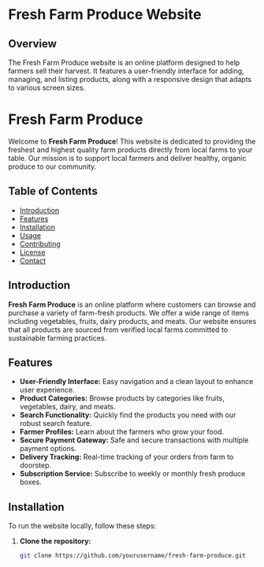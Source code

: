 # Fresh Farm Produce Website

## Overview

The Fresh Farm Produce website is an online platform designed to help farmers sell their harvest. It features a user-friendly interface for adding, managing, and listing products, along with a responsive design that adapts to various screen sizes.

# Fresh Farm Produce

Welcome to **Fresh Farm Produce**! This website is dedicated to providing the freshest and highest quality farm products directly from local farms to your table. Our mission is to support local farmers and deliver healthy, organic produce to our community.

## Table of Contents

- [Introduction](#introduction)
- [Features](#features)
- [Installation](#installation)
- [Usage](#usage)
- [Contributing](#contributing)
- [License](#license)
- [Contact](#contact)

## Introduction

**Fresh Farm Produce** is an online platform where customers can browse and purchase a variety of farm-fresh products. We offer a wide range of items including vegetables, fruits, dairy products, and meats. Our website ensures that all products are sourced from verified local farms committed to sustainable farming practices.

## Features

- **User-Friendly Interface:** Easy navigation and a clean layout to enhance user experience.
- **Product Categories:** Browse products by categories like fruits, vegetables, dairy, and meats.
- **Search Functionality:** Quickly find the products you need with our robust search feature.
- **Farmer Profiles:** Learn about the farmers who grow your food.
- **Secure Payment Gateway:** Safe and secure transactions with multiple payment options.
- **Delivery Tracking:** Real-time tracking of your orders from farm to doorstep.
- **Subscription Service:** Subscribe to weekly or monthly fresh produce boxes.

## Installation

To run the website locally, follow these steps:

1. **Clone the repository:**
   ```sh
   git clone https://github.com/yourusername/fresh-farm-produce.git

